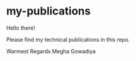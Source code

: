 # my-publications

Hello there!

Please find my technical publications in this repo.

Warmest Regards 
Megha Gowadiya
